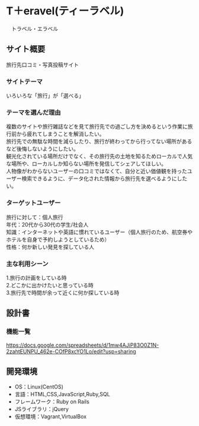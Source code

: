 # T＋eravel(ティーラベル)
　トラベル・エラベル
## サイト概要
旅行先口コミ・写真投稿サイト

### サイトテーマ
いろいろな「旅行」が「選べる」

### テーマを選んだ理由
複数のサイトや旅行雑誌などを見て旅行先での過ごし方を決めるという作業に旅行前から疲れてしまうことを解消したい。<br>
旅行先での無駄な時間を減らしたり、旅行が終わってから行ってない場所があるなど後悔しないようにしたい。<br>
観光化されている場所だけでなく、その旅行先の土地を知るためローカルで人気な場所や、ローカルしか知らない場所を発信してシェアしてほしい。<br>
人物像がわからないユーザーの口コミではなくて、自分と近い価値観を持ったユーザー検索できるように、データ化された情報から旅行先を選べるようにしたい。<br>

### ターゲットユーザー
旅行に対して：個人旅行<br>
年代：20代から30代の学生/社会人<br>
知識：インターネットや英語に慣れているユーザー（個人旅行のため、航空券やホテルを自身で予約しようとしているため）<br>
性格：何か新しい発見を探している人

### 主な利用シーン
1.旅行の計画をしている時<br>
2.どこかに出かけたいと思っている時<br>
3.旅行先で時間が余って近くに何か探している時

## 設計書

### 機能一覧
https://docs.google.com/spreadsheets/d/1mw4AJiP83O0Z1N-2zahtEUNPU_462e-COfP8xcYO1Lo/edit?usp=sharing

## 開発環境
- OS：Linux(CentOS)
- 言語：HTML,CSS,JavaScript,Ruby,SQL
- フレームワーク：Ruby on Rails
- JSライブラリ：jQuery
- 仮想環境：Vagrant,VirtualBox
